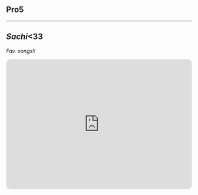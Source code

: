 ## Pro5
---
## *Sachi*<33






*Fav. songs!!*
<iframe style="border-radius:12px" src="https://open.spotify.com/embed/track/3eFavvCLHERgHjaY1bmEoa?utm_source=generator" width="100%" height="352" frameBorder="0" allowfullscreen="" allow="autoplay; clipboard-write; encrypted-media; fullscreen; picture-in-picture" loading="lazy"></iframe> 




